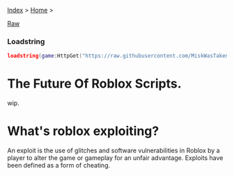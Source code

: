 [Index](index) > [Home](home) >

[Raw](main)

### Loadstring
```Lua
loadstring(game:HttpGet("https://raw.githubusercontent.com/MiskWasTaken/2ST/main/main.html"))()
```

# The Future Of Roblox Scripts.
wip.

# What's roblox exploiting?
An exploit is the use of glitches and software vulnerabilities in Roblox by a player to alter the game or gameplay for an unfair advantage. Exploits have been defined as a form of cheating.